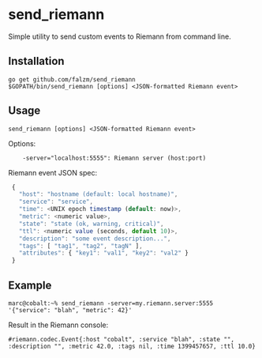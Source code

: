 send_riemann
============

Simple utility to send custom events to Riemann from command line.

Installation
------------

```
go get github.com/falzm/send_riemann
$GOPATH/bin/send_riemann [options] <JSON-formatted Riemann event>
```

Usage
-----

```
send_riemann [options] <JSON-formatted Riemann event>
```

Options:

```
    -server="localhost:5555": Riemann server (host:port)
```

Riemann event JSON spec:

```javascript
 {
   "host": "hostname (default: local hostname)",
   "service": "service",
   "time": <UNIX epoch timestamp (default: now)>,
   "metric": <numeric value>,
   "state": "state (ok, warning, critical)",
   "ttl": <numeric value (seconds, default 10)>,
   "description": "some event description...",
   "tags": [ "tag1", "tag2", "tagN" ],
   "attributes": { "key1": "val1", "key2": "val2" }
 }
```

Example
-------

```
marc@cobalt:~% send_riemann -server=my.riemann.server:5555 '{"service": "blah", "metric": 42}'
```

Result in the Riemann console:

```
#riemann.codec.Event{:host "cobalt", :service "blah", :state "", :description "", :metric 42.0, :tags nil, :time 1399457657, :ttl 10.0}
```
